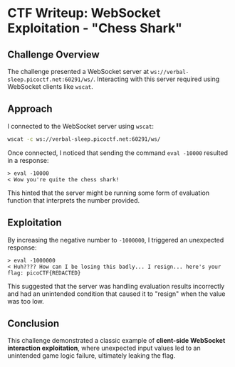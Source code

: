 # **CTF Writeup: WebSocket Exploitation - "Chess Shark"**

## **Challenge Overview**
The challenge presented a WebSocket server at `ws://verbal-sleep.picoctf.net:60291/ws/`. Interacting with this server required using WebSocket clients like `wscat`. 

## **Approach**
I connected to the WebSocket server using `wscat`:

```bash
wscat -c ws://verbal-sleep.picoctf.net:60291/ws/
```

Once connected, I noticed that sending the command `eval -10000` resulted in a response:

```
> eval -10000
< Wow you're quite the chess shark!
```

This hinted that the server might be running some form of evaluation function that interprets the number provided.

## **Exploitation**
By increasing the negative number to `-1000000`, I triggered an unexpected response:

```
> eval -1000000
< Huh???? How can I be losing this badly... I resign... here's your flag: picoCTF{REDACTED}
```

This suggested that the server was handling evaluation results incorrectly and had an unintended condition that caused it to "resign" when the value was too low.

## **Conclusion**
This challenge demonstrated a classic example of **client-side WebSocket interaction exploitation**, where unexpected input values led to an unintended game logic failure, ultimately leaking the flag.
